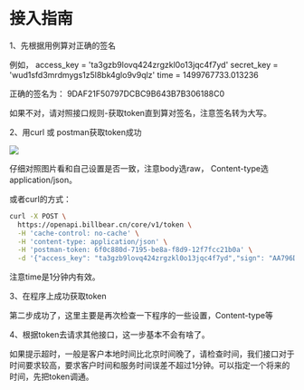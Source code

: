 # 接入指南

1、先根据用例算对正确的签名

例如，
access_key = 'ta3gzb9lovq424zrgzkl0o13jqc4f7yd'
secret_key = 'wud1sfd3mrdmygs1z5l8bk4glo9v9qlz'
time = 1499767733.013236

正确的签名为：
9DAF21F50797DCBC9B643B7B306188C0

如果不对，请对照接口规则-获取token直到算对签名，注意签名转为大写。

2、用curl 或 postman获取token成功

![](http://doc.shuabeiapp.com/Public/Uploads/2017-07-11/5964a694e9563.png)

仔细对照图片看和自己设置是否一致，注意body选raw， Content-type选application/json。

或者curl的方式：
```bash
curl -X POST \
  https://openapi.billbear.cn/core/v1/token \
  -H 'cache-control: no-cache' \
  -H 'content-type: application/json' \
  -H 'postman-token: 6f0c880d-7195-be8a-f8d9-12f7fcc21b0a' \
  -d '{"access_key": "ta3gzb9lovq424zrgzkl0o13jqc4f7yd","sign": "AA796D88E1F77575F8DBFD08450E5FAE","time": 1499767090.093686}'
 ```
注意time是1分钟内有效。

3、在程序上成功获取token

第二步成功了，这里主要是再次检查一下程序的一些设置，Content-type等

4、根据token去请求其他接口，这一步基本不会有啥了。

如果提示超时，一般是客户本地时间比北京时间晚了，请检查时间，我们接口对于时间要求较高，要求客户时间和服务时间误差不超过1分钟。可以指定一个将来的时间，先把token调通。

  